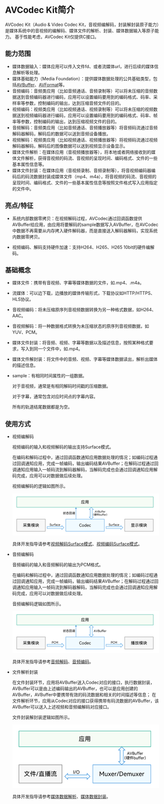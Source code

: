 # AVCodec Kit简介
AVCodec Kit（Audio & Video Codec Kit，音视频编解码，封装解封装原子能力）是媒体系统中的音视频的编解码、媒体文件的解析、封装、媒体数据输入等原子能力。
基于性能考虑，AVCodec Kit仅提供C接口。

## 能力范围
- 媒体数据输入：媒体应用可以传入文件fd、或者流媒体url，进行后续的媒体信息解析等处理。
- 媒体基础能力（Media Foundation）：提供媒体数据处理的公共基础类型，包括[AVBuffer](../../reference/apis-avcodec-kit/native__avbuffer_8h.md)、[AVFormat](../../reference/apis-avcodec-kit/native__avformat_8h.md)等。
- 音频编码：音频类应用（比如音频通话、音频录制等）可以将未压缩的音频数据送到音频编码器进行编码，应用可以设置编码要用到的编码格式、码率、采样率等参数，控制编码的输出，达到压缩音频文件的目的。
- 视频编码：视频类应用（比如视频通话、视频录制等）可以将未压缩的视频数据送到视频编码器进行编码，应用可以设置编码要用到的编码格式、码率、帧率等参数，控制编码的输出，达到压缩视频文件的目的。
- 音频解码：音频类应用（比如音频通话、音频播放器等）将音频码流通过音频解码器解码，解码后的数据可以送到音频设备播放。
- 视频解码：视频类应用（比如视频通话、视频播放器等）将视频码流通过视频解码器解码，解码后的图像数据可以送到视频显示设备显示。
- 媒体文件解析：在媒体应用（音视频播放器等），将本地或者网络接收到的媒体文件解析，获得音视频的码流、音视频的呈现时间、编码格式、文件的一些基本属性信息等。
- 媒体文件封装：在媒体应用（音视频录制、音频录制等），将音视频编码器编码后的码流数据封装成媒体文件（mp4、m4a），将音视频的码流、音视频的呈现时间、编码格式、文件的一些基本属性信息等按照文件格式写入应用指定的文件中。

## 亮点/特征
- 系统内部数据零拷贝：在视频解码过程，AVCodec通过回调函数提供AVBuffer给应用，由应用将要解码的sample数据写入AVBuffer，在AVCodec中数据不再需要从内存拷入硬件解码器，而是直接送入解码器解码，实现系统内数据零拷贝。

- 视频编码、解码支持硬件加速：支持H264、H265、H265 10bit的硬件编解码。

## 基础概念
- 媒体文件：携带有音视频、字幕等媒体数据的文件，如.mp4、.m4a。
- 流媒体：可以边下载，边播放的媒体传输形式，下载协议如HTTP/HTTPS、HLS协议。
- 音视频编码：将未压缩原序列音视频数据转换为另一种格式数据，如H264、AAC。
- 音视频解码：将一种数据格式转换为未压缩状态的原序列音视频数据，如YUV、PCM。
- 媒体文件封装：将音频、视频、字幕等数据以及描述信息，按照某种格式要求，写入到同一个文件中，如.mp4。
- 媒体文件解封装：将文件中的音频、视频、字幕等媒体数据读出，解析出媒体的描述信息。
- sample：有相同时间属性的一组数据。

  对于音视频，通常是有相同解码时间戳的压缩数据。

  对于字幕，通常包含对应时间点的字幕内容。

  所有的轨道结尾数据都是为空。

## 使用方式
- 视频编解码

  视频编码的输入和视频解码的输出支持Surface模式。

  在编码和解码过程中，通过回调函数通知应用数据处理的情况；如编码过程通过回调通知应用，完成一帧编码，输出编码结果AVBuffer；在解码过程通过回调通知应用输入一帧码流到解码器解码，当解码完成也会通过回调通知应用解码完成，应用可以对数据做后续处理。

  视频编解码的逻辑如图所示。
  
  ![](figures/avcodec-vcodec-logic.png)

  具体开发指导请参考[视频解码Surface模式](video-decoding.md#surface模式)、[视频编码Surface模式](video-encoding.md#surface模式)。

- 音频编解码

  音频编码的输入和音频解码的输出为PCM格式。

  在编码和解码过程中，通过回调函数通知应用数据处理的情况；如编码过程通过回调通知应用，完成一帧编码，输出编码结果AVBuffer；在解码过程通过回调通知应用输入一帧码流到解码器解码，当解码完成也会通过回调通知应用解码完成，应用可以对数据做后续处理。

  音频编解码逻辑如图所示。

  ![](figures/avcodec-acodec-logic.png)

  具体开发指导请参考[音频解码](audio-decoding.md)、[音频编码](audio-encoding.md)。


- 文件解析封装

  在文件封装环节，应用将AVBuffer送入Codec对应的接口，执行数据封装，AVBuffer可以是由上述编码输出的AVBuffer，也可以是应用创建的AVBuffer，AVBuffer中要携带有效的码流数据和相关的时间描述等信息；
  在文件解析环节，应用从Codec对应的接口获得携带有码流数据的AVBuffer，该AVBuffer可以送入上述视频和音频编解码对应接口。

  文件封装解封装逻辑如图所示。

  ![](figures/avcodec-muxer-demuxer-logic.png)

  具体开发指导请参考[媒体数据解析](audio-video-demuxer.md)、[媒体数据封装](audio-video-muxer.md)。